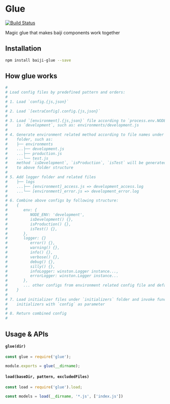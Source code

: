 Glue
====

[![Build Status](https://travis-ci.org/baijijs/glue.svg?branch=master)](https://travis-ci.org/baijijs/glue)

Magic glue that makes baiji components work together

## Installation

```bash
npm install baiji-glue --save
```

## How glue works

```bash
#
# Load config files by predefined pattern and orders:
#
# 1. Load `config.{js,json}`
#
# 2. Load `[extraConfig].config.{js,json}`
#
# 3. Load `[environment].{js,json}` file according to `process.env.NODE_ENV`, default
#    is `development`, such as: environments/development.js
#
# 4. Generate environment related method according to file names under `environments`
#    folder, such as:
#    ├── environments
#    ...├── development.js
#    ...├── production.js
#    ...└── test.js
#    method `isDevelopment`, `isProduction`, `isTest` will be generated according
#    to above folder structure
#
# 5. Add logger folder and related files
#    ├── logs
#    ...├── [environment]_access.js => development_access.log
#    ...└── [environment]_error.js => development_error.log
#
# 6. Combine above configs by following structure:
#    {
#       env: {
#          NODE_ENV: 'development',
#          isDevelopment() {},
#          isProduction() {},
#          isTest() {},
#       },
#       logger: {}
#          error() {},
#          warning() {},
#          info() {},
#          verbose() {},
#          debug() {},
#          silly() {},
#          infoLogger: winston.Logger instance...,
#          errorLogger: winston.Logger instance...
#       },
#       ... other configs from environment related config file and default config file
#    }
#
# 7. Load initializer files under `initializers` folder and invoke functional
#    initializers with `config` as parameter
#
# 8. Return combined config
#
```

## Usage & APIs

#### `glue(dir)`

```javascript
const glue = require('glue');

module.exports = glue(__dirname);
```

#### `load(baseDir, pattern, excludedFiles)`

```javascript
const load = require('glue').load;

const models = load(__dirname, '*.js', ['index.js'])
```
